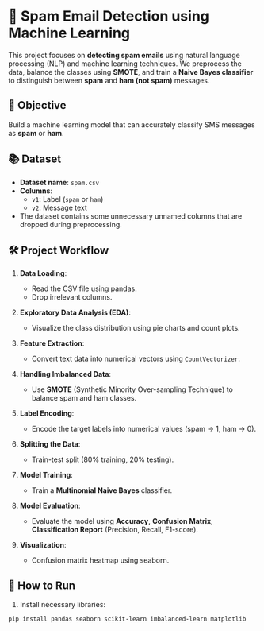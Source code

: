 # 📩 Spam Email Detection using Machine Learning

This project focuses on **detecting spam emails** using natural language processing (NLP) and machine learning techniques. We preprocess the data, balance the classes using **SMOTE**, and train a **Naive Bayes classifier** to distinguish between **spam** and **ham (not spam)** messages.

## 🎯 Objective

Build a machine learning model that can accurately classify SMS messages as **spam** or **ham**.

## 📚 Dataset

- **Dataset name**: `spam.csv`
- **Columns**:
  - `v1`: Label (`spam` or `ham`)
  - `v2`: Message text
- The dataset contains some unnecessary unnamed columns that are dropped during preprocessing.

## 🛠️ Project Workflow

1. **Data Loading**:
   - Read the CSV file using pandas.
   - Drop irrelevant columns.

2. **Exploratory Data Analysis (EDA)**:
   - Visualize the class distribution using pie charts and count plots.

3. **Feature Extraction**:
   - Convert text data into numerical vectors using `CountVectorizer`.

4. **Handling Imbalanced Data**:
   - Use **SMOTE** (Synthetic Minority Over-sampling Technique) to balance spam and ham classes.

5. **Label Encoding**:
   - Encode the target labels into numerical values (spam → 1, ham → 0).

6. **Splitting the Data**:
   - Train-test split (80% training, 20% testing).

7. **Model Training**:
   - Train a **Multinomial Naive Bayes** classifier.

8. **Model Evaluation**:
   - Evaluate the model using **Accuracy**, **Confusion Matrix**, **Classification Report** (Precision, Recall, F1-score).

9. **Visualization**:
   - Confusion matrix heatmap using seaborn.

## 🚀 How to Run

1. Install necessary libraries:

```bash
pip install pandas seaborn scikit-learn imbalanced-learn matplotlib
